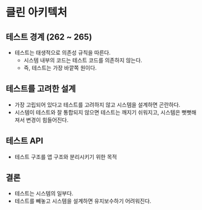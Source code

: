 # 클린 아키텍처

## 테스트 경계 (262 ~ 265)

- 테스트는 태생적으로 의존성 규칙을 따른다.
  - 시스템 내부의 코드는 테스트 코드를 의존하지 않는다.
  - 즉, 테스트는 가장 바깥쪽 원이다.

## 테스트를 고려한 설계

- 가장 고립되어 있다고 테스트를 고려하지 않고 시스템을 설계하면 곤란하다.
- 시스템이 테스트와 잘 통합되지 않으면 테스트는 깨지기 쉬워지고, 시스템은 뻣뻣해져서 변경이 힘들어진다.

## 테스트 API

- 테스트 구조를 앱 구조와 분리시키기 위한 목적

## 결론

- 테스트는 시스템의 일부다.
- 테스트를 빼놓고 시스템을 설계하면 유지보수하기 어려워진다.
